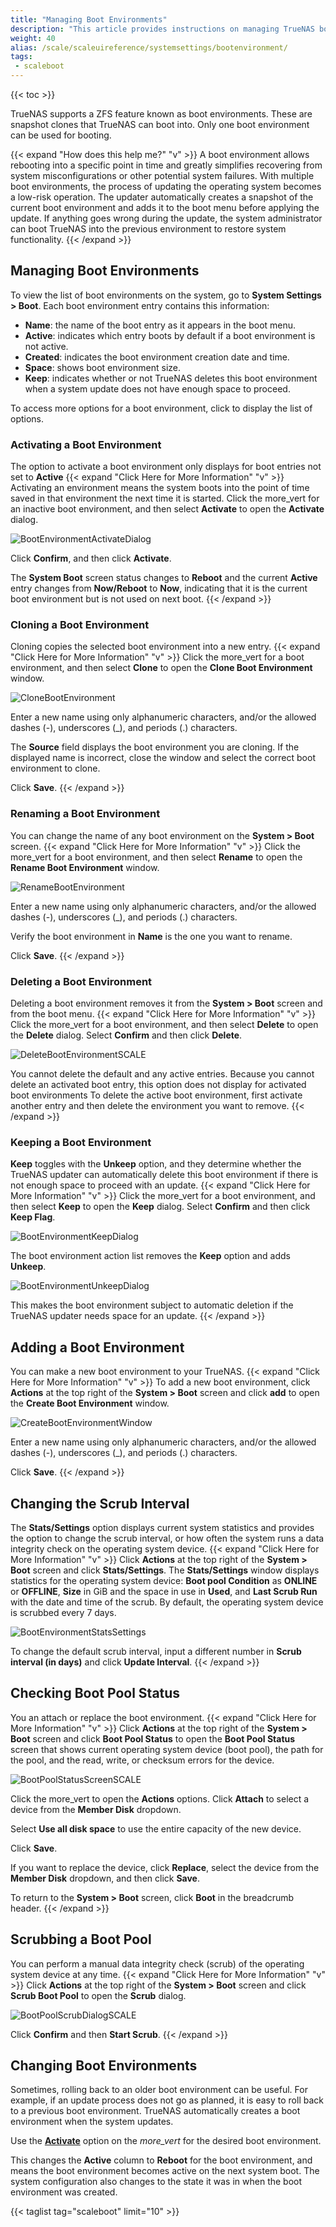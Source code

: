 ```yaml
---
title: "Managing Boot Environments"
description: "This article provides instructions on managing TrueNAS boot environments."
weight: 40
alias: /scale/scaleuireference/systemsettings/bootenvironment/
tags:
 - scaleboot
---
```


{{< toc >}}

TrueNAS supports a ZFS feature known as boot environments. These are snapshot clones that TrueNAS can boot into. Only one boot environment can be used for booting.

{{< expand "How does this help me?" "v" >}}
A boot environment allows rebooting into a specific point in time and greatly simplifies recovering from system misconfigurations or other potential system failures.
With multiple boot environments, the process of updating the operating system becomes a low-risk operation.
The updater automatically creates a snapshot of the current boot environment and adds it to the boot menu before applying the update.
If anything goes wrong during the update, the system administrator can boot TrueNAS into the previous environment to restore system functionality.
{{< /expand >}}

## Managing Boot Environments

To view the list of boot environments on the system, go to **System Settings > Boot**. Each boot environment entry contains this information:

* **Name**: the name of the boot entry as it appears in the boot menu.
* **Active**: indicates which entry boots by default if a boot environment is not active.
* **Created**: indicates the boot environment creation date and time.
* **Space**: shows boot environment size.
* **Keep**: indicates whether or not TrueNAS deletes this boot environment when a system update does not have enough space to proceed.

To access more options for a boot environment, click  <i class="fa fa-ellipsis-v" aria-hidden="true" title="Options"></i> to display the list of options.
### Activating a Boot Environment
The option to activate a boot environment only displays for boot entries not set to **Active**
{{< expand "Click Here for More Information" "v" >}}
Activating an environment means the system boots into the point of time saved in that environment the next time it is started.
Click the <span class="material-icons">more_vert</span> for an inactive boot environment, and then select **Activate** to open the **Activate** dialog.

![BootEnvironmentActivateDialog](/images/SCALE/22.02/BootEnvironmentActivateDialog.png "Activate Boot Environment")

Click **Confirm**, and then click **Activate**. 

The **System Boot** screen status changes to **Reboot** and the current **Active** entry changes from **Now/Reboot** to **Now**, indicating that it is the current boot environment but is not used on next boot.
{{< /expand >}}

### Cloning a Boot Environment
Cloning copies the selected boot environment into a new entry.
{{< expand "Click Here for More Information" "v" >}}
Click the <span class="material-icons">more_vert</span> for a boot environment, and then select **Clone** to open the **Clone Boot Environment** window.

![CloneBootEnvironment](/images/SCALE/22.02/CloneBootEnvironment.png "Clone Boot Environment")

Enter a new name using only alphanumeric characters, and/or the allowed dashes (-), underscores (_), and periods (.) characters.

The **Source** field displays the boot environment you are cloning. If the displayed name is incorrect, close the window and select the correct boot environment to clone.

Click **Save**. 
{{< /expand >}}

### Renaming a Boot Environment
You can change the name of any boot environment on the **System > Boot** screen.
{{< expand "Click Here for More Information" "v" >}}
Click the <span class="material-icons">more_vert</span> for a boot environment, and then select **Rename** to open the **Rename Boot Environment** window.

![RenameBootEnvironment](/images/SCALE/22.02/RenameBootEnvironment.png "Rename Boot Environment")

Enter a new name using only alphanumeric characters, and/or the allowed dashes (-), underscores (_), and periods (.) characters.

Verify the boot environment in **Name** is the one you want to rename.

Click **Save**.
{{< /expand >}}

### Deleting a Boot Environment
Deleting a boot environment removes it from the **System > Boot** screen and from the boot menu.
{{< expand "Click Here for More Information" "v" >}}
Click the <span class="material-icons">more_vert</span> for a boot environment, and then select **Delete** to open the **Delete** dialog.
Select **Confirm** and then click **Delete**.

![DeleteBootEnvironmentSCALE](/images/SCALE/22.02/DeleteBootEnvironmentSCALE.png "Delete Boot Environment") 

You cannot delete the default and any active entries. 
Because you cannot delete an activated boot entry, this option does not display for activated boot environments
To delete the active boot environment, first activate another entry and then delete the environment you want to remove.
{{< /expand >}}

### Keeping a Boot Environment
**Keep** toggles with the **Unkeep** option, and they determine whether the TrueNAS updater can automatically delete this boot environment if there is not enough space to proceed with an update.
{{< expand "Click Here for More Information" "v" >}}
Click the <span class="material-icons">more_vert</span> for a boot environment, and then select **Keep** to open the **Keep** dialog.
Select **Confirm** and then click **Keep Flag**.

![BootEnvironmentKeepDialog](/images/SCALE/22.02/BootEnvironmentKeepDialog.png "Keep Boot Environment")

The boot environment action list removes the **Keep** option and adds **Unkeep**. 

![BootEnvironmentUnkeepDialog](/images/SCALE/22.02/BootEnvironmentUnkeepDialog.png "Unkeep Boot Environment")

This makes the boot environment subject to automatic deletion if the TrueNAS updater needs space for an update.
{{< /expand >}}

## Adding a Boot Environment
You can make a new boot environment to your TrueNAS.
{{< expand "Click Here for More Information" "v" >}}
To add a new boot environment, click **Actions** at the top right of the **System > Boot** screen and click **add** to open the **Create Boot Environment** window.

![CreateBootEnvironmentWindow](/images/SCALE/22.02/CreateBootEnvironmentWindow.png "Create Boot Environment") 

Enter a new name using only alphanumeric characters, and/or the allowed dashes (-), underscores (_), and periods (.) characters.

Click **Save**.
{{< /expand >}}

## Changing the Scrub Interval
The **Stats/Settings** option displays current system statistics and provides the option to change the scrub interval, or how often the system runs a data integrity check on the operating system device.
{{< expand "Click Here for More Information" "v" >}}
Click **Actions** at the top right of the **System > Boot** screen and click **Stats/Settings**. 
The **Stats/Settings** window displays statistics for the operating system device: **Boot pool Condition** as **ONLINE** or **OFFLINE**, **Size** in GiB and the space in use in **Used**, and **Last Scrub Run** with the date and time of the scrub. 
By default, the operating system device is scrubbed every 7 days.

![BootEnvironmentStatsSettings](/images/SCALE/22.02/BootEnvironmentStatsSettings.png "Boot Environment Stats/Settings")

To change the default scrub interval, input a different number in **Scrub interval (in days)** and click **Update Interval**.
{{< /expand >}}

## Checking Boot Pool Status
You an attach or replace the boot environment.
{{< expand "Click Here for More Information" "v" >}}
Click **Actions** at the top right of the **System > Boot** screen and click **Boot Pool Status** to open the **Boot Pool Status** screen that shows current operating system device (boot pool), the path for the pool, and the read, write, or checksum errors for the device. 

![BootPoolStatusScreenSCALE](/images/SCALE/22.02/BootPoolStatusScreenSCALE.png "Boot Pool Status")

Click the <span class="material-icons">more_vert</span> to open the **Actions** options. 
Click **Attach** to select a device from the **Member Disk** dropdown. 

Select **Use all disk space** to use the entire capacity of the new device.

Click **Save**.

If you want to replace the device, click **Replace**, select the device from the **Member Disk** dropdown, and then click **Save**.

To return to the **System > Boot** screen, click **Boot** in the breadcrumb header.
{{< /expand >}}

## Scrubbing a Boot Pool
You can perform a manual data integrity check (scrub) of the operating system device at any time.
{{< expand "Click Here for More Information" "v" >}}
Click **Actions** at the top right of the **System > Boot** screen and click **Scrub Boot Pool** to open the **Scrub** dialog.

![BootPoolScrubDialogSCALE](/images/SCALE/22.02/BootPoolScrubDialogSCALE.png "Boot Pool Scrub")

Click **Confirm** and then **Start Scrub**.
{{< /expand >}}

## Changing Boot Environments

Sometimes, rolling back to an older boot environment can be useful.
For example, if an update process does not go as planned, it is easy to roll back to a previous boot environment.
TrueNAS automatically creates a boot environment when the system updates.

Use the **[Activate](#activating-a-boot-environment)** option on the <i class="material-icons" aria-hidden="true" title="Options">more_vert</i> for the desired boot environment.

This changes the **Active** column to **Reboot** for the boot environment, and means the boot environment becomes active on the next system boot.
The system configuration also changes to the state it was in when the boot environment was created.

{{< taglist tag="scaleboot" limit="10" >}}